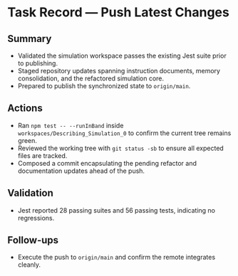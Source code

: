 # Task Record — Push Latest Changes

## Summary
- Validated the simulation workspace passes the existing Jest suite prior to publishing.
- Staged repository updates spanning instruction documents, memory consolidation, and the refactored simulation core.
- Prepared to publish the synchronized state to `origin/main`.

## Actions
- Ran `npm test -- --runInBand` inside `workspaces/Describing_Simulation_0` to confirm the current tree remains green.
- Reviewed the working tree with `git status -sb` to ensure all expected files are tracked.
- Composed a commit encapsulating the pending refactor and documentation updates ahead of the push.

## Validation
- Jest reported 28 passing suites and 56 passing tests, indicating no regressions.

## Follow-ups
- Execute the push to `origin/main` and confirm the remote integrates cleanly.
